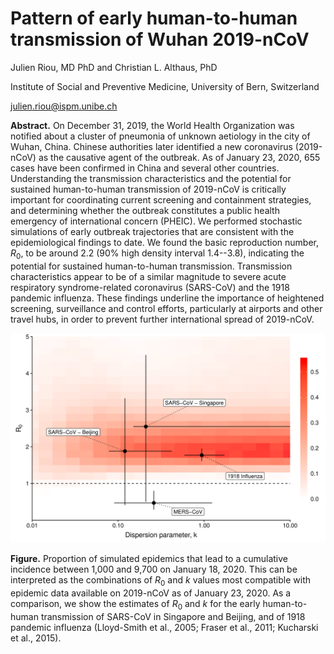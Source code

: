 # Pattern of early human-to-human transmission of Wuhan 2019-nCoV

Julien Riou, MD PhD and Christian L. Althaus, PhD

Institute of Social and Preventive Medicine, University of Bern, Switzerland

julien.riou@ispm.unibe.ch

**Abstract.** On December 31, 2019, the World Health Organization was notified about a cluster of pneumonia of unknown aetiology in the city of Wuhan, China. Chinese authorities later identified a new coronavirus (2019-nCoV) as the causative agent of the outbreak. As of January 23, 2020, 655 cases have been confirmed in China and several other countries. Understanding the transmission characteristics and the potential for sustained human-to-human transmission of 2019-nCoV is critically important for coordinating current screening and containment strategies, and determining whether the outbreak constitutes a public health emergency of international concern (PHEIC). We performed stochastic simulations of early outbreak trajectories that are consistent with the epidemiological findings to date. We found the basic reproduction number, $R_0$, to be around 2.2 (90\% high density interval 1.4--3.8), indicating the potential for sustained human-to-human transmission. Transmission characteristics appear to be of a similar magnitude to severe acute respiratory syndrome-related coronavirus (SARS-CoV) and the 1918 pandemic influenza. These findings underline the importance of heightened screening, surveillance and control efforts, particularly at airports and other travel hubs, in order to prevent further international spread of 2019-nCoV.

![](figure/fig_comb.png)

**Figure.** Proportion of simulated epidemics that lead to a cumulative incidence
 between 1,000 and 9,700 on January 18, 2020. This can be interpreted
 as the combinations of $R_0$ and $k$ values most compatible with 
epidemic data available on 2019-nCoV as of January 23, 2020. 
As a comparison, we show the estimates of $R_0$ and $k$ for the 
early human-to-human transmission of SARS-CoV in Singapore and 
Beijing, and of 1918 pandemic influenza (Lloyd-Smith et al., 2005; 
Fraser et al., 2011; Kucharski et al., 2015).
